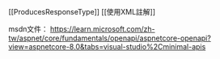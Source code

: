 [[ProducesResponseType]]
[[使用XML註解]]

msdn文件：
https://learn.microsoft.com/zh-tw/aspnet/core/fundamentals/openapi/aspnetcore-openapi?view=aspnetcore-8.0&tabs=visual-studio%2Cminimal-apis

